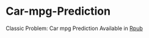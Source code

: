 # Car-mpg-Prediction
Classic Problem: Car mpg Prediction
Available in [Rpub](http://rpubs.com/DataKing/car_mpg)
